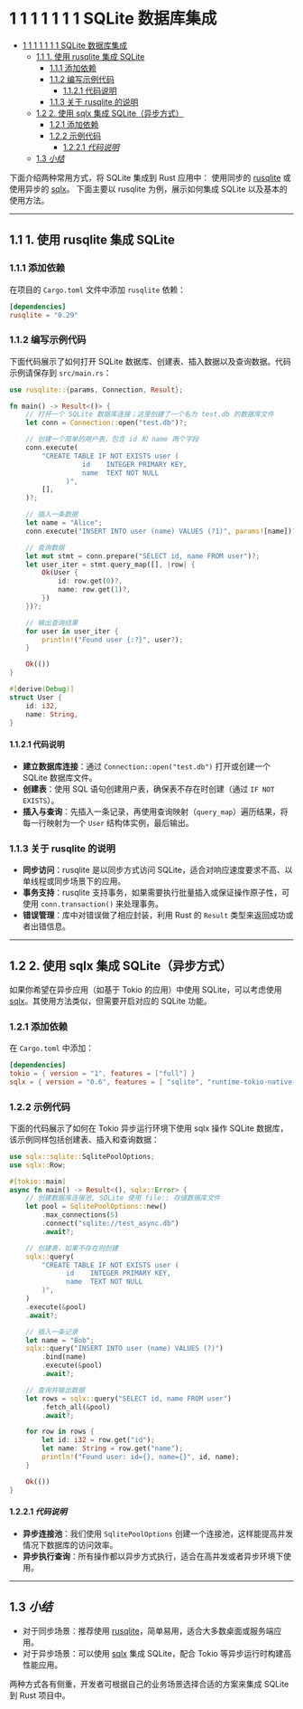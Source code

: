# 1 1 1 1 1 1 1 SQLite 数据库集成

<!-- TOC START -->
- [1 1 1 1 1 1 1 SQLite 数据库集成](#1-1-1-1-1-1-1-sqlite-数据库集成)
  - [1.1 1. 使用 rusqlite 集成 SQLite](#1-使用-rusqlite-集成-sqlite)
    - [1.1.1 添加依赖](#添加依赖)
    - [1.1.2 编写示例代码](#编写示例代码)
      - [1.1.2.1 代码说明](#代码说明)
    - [1.1.3 关于 rusqlite 的说明](#关于-rusqlite-的说明)
  - [1.2 2. 使用 sqlx 集成 SQLite（异步方式）](#2-使用-sqlx-集成-sqlite（异步方式）)
    - [1.2.1 添加依赖](#添加依赖)
    - [1.2.2 示例代码](#示例代码)
      - [1.2.2.1 *代码说明*](#*代码说明*)
  - [1.3 *小结*](#*小结*)
<!-- TOC END -->














下面介绍两种常用方式，将 SQLite 集成到 Rust 应用中：
使用同步的 [rusqlite](https://crates.io/crates/rusqlite)
或使用异步的 [sqlx](https://crates.io/crates/sqlx)。
下面主要以 rusqlite 为例，展示如何集成 SQLite 以及基本的使用方法。

---

## 1.1 1. 使用 rusqlite 集成 SQLite

### 1.1.1 添加依赖

在项目的 `Cargo.toml` 文件中添加 `rusqlite` 依赖：

```toml:Cargo.toml
[dependencies]
rusqlite = "0.29"
```

### 1.1.2 编写示例代码

下面代码展示了如何打开 SQLite 数据库、创建表、插入数据以及查询数据。代码示例请保存到 `src/main.rs`：

```rust:src/main.rs
use rusqlite::{params, Connection, Result};

fn main() -> Result<()> {
    // 打开一个 SQLite 数据库连接；这里创建了一个名为 test.db 的数据库文件
    let conn = Connection::open("test.db")?;

    // 创建一个简单的用户表，包含 id 和 name 两个字段
    conn.execute(
        "CREATE TABLE IF NOT EXISTS user (
                  id    INTEGER PRIMARY KEY,
                  name  TEXT NOT NULL
              )",
        [],
    )?;

    // 插入一条数据
    let name = "Alice";
    conn.execute("INSERT INTO user (name) VALUES (?1)", params![name])?;

    // 查询数据
    let mut stmt = conn.prepare("SELECT id, name FROM user")?;
    let user_iter = stmt.query_map([], |row| {
        Ok(User {
            id: row.get(0)?,
            name: row.get(1)?,
        })
    })?;

    // 输出查询结果
    for user in user_iter {
        println!("Found user {:?}", user?);
    }

    Ok(())
}

#[derive(Debug)]
struct User {
    id: i32,
    name: String,
}
```

#### 1.1.2.1 代码说明

- **建立数据库连接**：通过 `Connection::open("test.db")` 打开或创建一个 SQLite 数据库文件。
- **创建表**：使用 SQL 语句创建用户表，确保表不存在时创建（通过 `IF NOT EXISTS`）。
- **插入与查询**：先插入一条记录，再使用查询映射（`query_map`）遍历结果，将每一行映射为一个 `User` 结构体实例，最后输出。

### 1.1.3 关于 rusqlite 的说明

- **同步访问**：rusqlite 是以同步方式访问 SQLite，适合对响应速度要求不高、以单线程或同步场景下的应用。
- **事务支持**：rusqlite 支持事务，如果需要执行批量插入或保证操作原子性，可使用 `conn.transaction()` 来处理事务。
- **错误管理**：库中对错误做了相应封装，利用 Rust 的 `Result` 类型来返回成功或者出错信息。

---

## 1.2 2. 使用 sqlx 集成 SQLite（异步方式）

如果你希望在异步应用（如基于 Tokio 的应用）中使用 SQLite，可以考虑使用 [sqlx](https://crates.io/crates/sqlx)。其使用方法类似，但需要开启对应的 SQLite 功能。

### 1.2.1 添加依赖

在 `Cargo.toml` 中添加：

```toml:Cargo.toml
[dependencies]
tokio = { version = "1", features = ["full"] }
sqlx = { version = "0.6", features = [ "sqlite", "runtime-tokio-native-tls", "macros" ] }
```

### 1.2.2 示例代码

下面的代码展示了如何在 Tokio 异步运行环境下使用 sqlx 操作 SQLite 数据库，该示例同样包括创建表、插入和查询数据：

```rust:src/main.rs
use sqlx::sqlite::SqlitePoolOptions;
use sqlx::Row;

#[tokio::main]
async fn main() -> Result<(), sqlx::Error> {
    // 创建数据库连接池, SQLite 使用 file:: 存储数据库文件
    let pool = SqlitePoolOptions::new()
        .max_connections(5)
        .connect("sqlite://test_async.db")
        .await?;

    // 创建表，如果不存在则创建
    sqlx::query(
        "CREATE TABLE IF NOT EXISTS user (
              id    INTEGER PRIMARY KEY,
              name  TEXT NOT NULL
        )",
    )
    .execute(&pool)
    .await?;

    // 插入一条记录
    let name = "Bob";
    sqlx::query("INSERT INTO user (name) VALUES (?)")
        .bind(name)
        .execute(&pool)
        .await?;

    // 查询并输出数据
    let rows = sqlx::query("SELECT id, name FROM user")
        .fetch_all(&pool)
        .await?;

    for row in rows {
        let id: i32 = row.get("id");
        let name: String = row.get("name");
        println!("Found user: id={}, name={}", id, name);
    }

    Ok(())
}
```

#### 1.2.2.1 *代码说明*

- **异步连接池**：我们使用 `SqlitePoolOptions` 创建一个连接池，这样能提高并发情况下数据库的访问效率。
- **异步执行查询**：所有操作都以异步方式执行，适合在高并发或者异步环境下使用。

---

## 1.3 *小结*

- 对于同步场景：推荐使用 [rusqlite](https://crates.io/crates/rusqlite)，简单易用，适合大多数桌面或服务端应用。
- 对于异步场景：可以使用 [sqlx](https://crates.io/crates/sqlx) 集成 SQLite，配合 Tokio 等异步运行时构建高性能应用。

两种方式各有侧重，开发者可根据自己的业务场景选择合适的方案来集成 SQLite 到 Rust 项目中。
